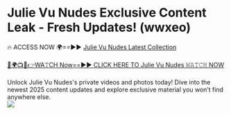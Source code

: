 # Julie Vu Nudes Exclusive Content Leak - Fresh Updates! (wwxeo)

🔥 ACCESS NOW 🌍==►► <a href="https://tinyurl.com/yc657z5k" rel="nofollow">Julie Vu Nudes Latest Collection</a>
<br><br>
[🔴🌍📺📱👉WA𝚃CH Now==►► CLICK HERE TO Julie Vu Nudes 𝚆𝙰𝚃𝙲𝙷 NOW](https://tinyurl.com/yc657z5k)
<br><br>
Unlock Julie Vu Nudes's private videos and photos today! Dive into the newest 2025 content updates and explore exclusive material you won’t find anywhere else.
<br>
<a href="https://tinyurl.com/yc657z5k" rel="nofollow" data-target="animated-image.originalLink"><img src="https://camo.githubusercontent.com/8a4f000d20f83aca3bf7ec5f350d767afa0574a8a352519fd8cfa583a6f93a33/68747470733a2f2f692e696d6775722e636f6d2f644a486b345a712e676966" data-canonical-src="https://i.imgur.com/dJHk4Zq.gif" style="max-width: 100%; display: inline-block;" data-target="animated-image.originalImage"></a>
<br>
